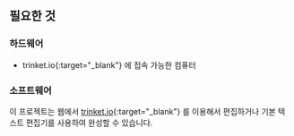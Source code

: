 ## 필요한 것

### 하드웨어

+ trinket.io{:target="_blank"} 에 접속 가능한 컴퓨터

### 소프트웨어

이 프로젝트는 웹에서 [trinket.io](https://trinket.io){:target="_blank"} 를 이용해서 편집하거나 기본 텍스트 편집기를 사용하여 완성할 수 있습니다.